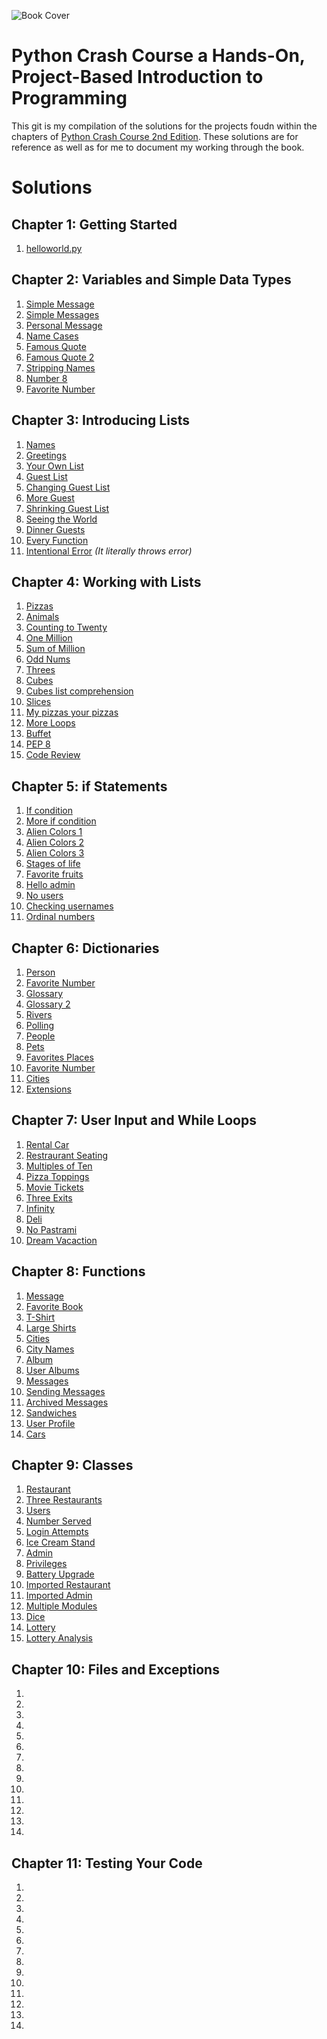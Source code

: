 ![Book Cover](https://nostarch.com/sites/default/files/styles/uc_product_full/public/pcc2e_cover-blurb_2B.png?itok=2_OiXq65 "Python Crash Course 2nd Edition")

# Python Crash Course a Hands-On, Project-Based Introduction to Programming
This git is my compilation of the solutions for the projects foudn within the chapters of [Python Crash Course 2nd Edition](https://nostarch.com/pythoncrashcourse2e). These solutions are for reference as well as for me to document my working through the book. 

# Solutions

## Chapter 1: Getting Started
1. [helloworld.py](https://github.com/reubadoob/PythonCrashCourse/blob/master/Chpt1/1-0_helloworld.py)

## Chapter 2: Variables and Simple Data Types
1. [Simple Message](https://github.com/reubadoob/PythonCrashCourse/blob/master/Chpt2/2-1_simple_message.py)
2. [Simple Messages](https://github.com/reubadoob/PythonCrashCourse/blob/master/Chpt2/2-2_simple_messages.py)
3. [Personal Message](https://github.com/reubadoob/PythonCrashCourse/blob/master/Chpt2/2-3_personnelmessage.py)
4. [Name Cases](https://github.com/reubadoob/PythonCrashCourse/blob/master/Chpt2/2-4_name_cases.py)
5. [Famous Quote](https://github.com/reubadoob/PythonCrashCourse/blob/master/Chpt2/2-5_famous_quote.py)
6. [Famous Quote 2](https://github.com/reubadoob/PythonCrashCourse/blob/master/Chpt2/2-6_famous_quote_2.py)
7. [Stripping Names](https://github.com/reubadoob/PythonCrashCourse/blob/master/Chpt2/2-7_stripping_names.py)
8. [Number 8](https://github.com/reubadoob/PythonCrashCourse/blob/master/Chpt2/2-8_number_eight.py)
9. [Favorite Number](https://github.com/reubadoob/PythonCrashCourse/blob/master/Chpt2/2-9_favorite_number.py)

## Chapter 3: Introducing Lists
1. [Names](https://github.com/reubadoob/PythonCrashCourse/blob/master/Chpt3/3-1_names.py)
2. [Greetings](https://github.com/reubadoob/PythonCrashCourse/blob/master/Chpt3/3-2_greetings.py)
3. [Your Own List](https://github.com/reubadoob/PythonCrashCourse/blob/master/Chpt3/3-3_Your_Own_List.py)
4. [Guest List]()
5. [Changing Guest List](https://github.com/reubadoob/PythonCrashCourse/blob/master/Chpt3/3-4_Guest_List.py)
6. [More Guest](https://github.com/reubadoob/PythonCrashCourse/blob/master/Chpt3/3-5_Changing_Guest_List.py)
7. [Shrinking Guest List](https://github.com/reubadoob/PythonCrashCourse/blob/master/Chpt3/3-7_Shrinking_Guest_List.py)
8. [Seeing the World](https://github.com/reubadoob/PythonCrashCourse/blob/master/Chpt3/3-8_Seeing_The_World.py)
9. [Dinner Guests](https://github.com/reubadoob/PythonCrashCourse/blob/master/Chpt3/3-9_Dinner_Guests.py)
10. [Every Function](https://github.com/reubadoob/PythonCrashCourse/blob/master/Chpt3/3-10_Every_Function.py)
11. [Intentional Error]() *(It literally throws error)*

## Chapter 4: Working with Lists
1. [Pizzas](https://github.com/reubadoob/PythonCrashCourse/blob/master/Chpt4/4-1_Pizzas.py)
2. [Animals](https://github.com/reubadoob/PythonCrashCourse/blob/master/Chpt4/4-2_Animals.py)
3. [Counting to Twenty](https://github.com/reubadoob/PythonCrashCourse/blob/master/Chpt4/4-3_Counting_to_Twenty.py)
4. [One Million](https://github.com/reubadoob/PythonCrashCourse/blob/master/Chpt4/4-4_One_Million.py)
5. [Sum of Million](https://github.com/reubadoob/PythonCrashCourse/blob/master/Chpt4/4-5_Summing_a_Million.py)
6. [Odd Nums](https://github.com/reubadoob/PythonCrashCourse/blob/master/Chpt4/4-6_Odd_Numbers.py)
7. [Threes](https://github.com/reubadoob/PythonCrashCourse/blob/master/Chpt4/4-7_Threes.py)
8. [Cubes](https://github.com/reubadoob/PythonCrashCourse/blob/master/Chpt4/4-8_Cubes.py)
9. [Cubes list comprehension](https://github.com/reubadoob/PythonCrashCourse/blob/master/Chpt4/4-9_Cube_Comprehension.py)
10. [Slices](https://github.com/reubadoob/PythonCrashCourse/blob/master/Chpt4/4-10_Slices.py)
11. [My pizzas your pizzas](https://github.com/reubadoob/PythonCrashCourse/blob/master/Chpt4/4-11_My_Pizzas_Your_Pizzas.py)
12. [More Loops](https://github.com/reubadoob/PythonCrashCourse/blob/master/Chpt4/4-12_More_Loops.py)
13. [Buffet](https://github.com/reubadoob/PythonCrashCourse/blob/master/Chpt4/4-13_Buffet.py)
14. [PEP 8](https://github.com/reubadoob/PythonCrashCourse/blob/master/Chpt4/4-14_PEP_8.py)
15. [Code Review](https://github.com/reubadoob/PythonCrashCourse/blob/master/Chpt4/4-15_Code_Review.py)

## Chapter 5: if Statements
1. [If condition](https://github.com/reubadoob/PythonCrashCourse/blob/master/Chpt5/5-1_Conditional_Tests.py)
2. [More if condition](https://github.com/reubadoob/PythonCrashCourse/blob/master/Chpt5/5-2_More_Conditional_Tests.py)
3. [Alien Colors 1](https://github.com/reubadoob/PythonCrashCourse/blob/master/Chpt5/5-3_Alien_Colors_1.py)
4. [Alien Colors 2](https://github.com/reubadoob/PythonCrashCourse/blob/master/Chpt5/5-4_Alien_Colors_2.py)
5. [Alien Colors 3](https://github.com/reubadoob/PythonCrashCourse/blob/master/Chpt5/5-5_Alien_Colors_3.py)
6. [Stages of life](https://github.com/reubadoob/PythonCrashCourse/blob/master/Chpt5/5-6_Stages_of_life.py)
7. [Favorite fruits](https://github.com/reubadoob/PythonCrashCourse/blob/master/Chpt5/5-7_Favorite_Fruit.py)
8. [Hello admin](https://github.com/reubadoob/PythonCrashCourse/blob/master/Chpt5/5-8_Hello_Admin.py)
9. [No users](https://github.com/reubadoob/PythonCrashCourse/blob/master/Chpt5/5-9_No_Users.py)
10. [Checking usernames](https://github.com/reubadoob/PythonCrashCourse/blob/master/Chpt5/5-10_Checking_Usernames.py)
11. [Ordinal numbers](https://github.com/reubadoob/PythonCrashCourse/blob/master/Chpt5/5-11_Ordinal_Numbers.py)

## Chapter 6: Dictionaries 
1. [Person](https://github.com/reubadoob/PythonCrashCourse/blob/master/Chpt6/6-1_Person.py)
2. [Favorite Number](https://github.com/reubadoob/PythonCrashCourse/blob/master/Chpt6/6-2_Favorite_Number.py)
3. [Glossary](https://github.com/reubadoob/PythonCrashCourse/blob/master/Chpt6/6-3_Glossary.py)
4. [Glossary 2](https://github.com/reubadoob/PythonCrashCourse/blob/master/Chpt6/6-4_Glossary_2.py)
5. [Rivers](https://github.com/reubadoob/PythonCrashCourse/blob/master/Chpt6/6-5_Rivers.py)
6. [Polling](https://github.com/reubadoob/PythonCrashCourse/blob/master/Chpt6/6-6_Polling.py)
7. [People](https://github.com/reubadoob/PythonCrashCourse/blob/master/Chpt6/6-7_People.py)
8. [Pets](https://github.com/reubadoob/PythonCrashCourse/blob/master/Chpt6/6-8_Pets.py)
9. [Favorites Places](https://github.com/reubadoob/PythonCrashCourse/blob/master/Chpt6/6-9_Favorite_Places.py)
10. [Favorite Number](https://github.com/reubadoob/PythonCrashCourse/blob/master/Chpt6/6-10_Favorite_Number.py)
11. [Cities](https://github.com/reubadoob/PythonCrashCourse/blob/master/Chpt6/6-11_Cities.py)
12. [Extensions](https://github.com/reubadoob/PythonCrashCourse/blob/master/Chpt6/6-12_Extensions.py)

## Chapter 7: User Input and While Loops
1. [Rental Car](https://github.com/reubadoob/PythonCrashCourse/blob/master/Chpt7/7-1_Rental_Car.py)
2. [Restraurant Seating](https://github.com/reubadoob/PythonCrashCourse/blob/master/Chpt7/7-2_Restaurant_Seating.py)
3. [Multiples of Ten](https://github.com/reubadoob/PythonCrashCourse/blob/master/Chpt7/7-3_Mulitples_of_ten.py)
4. [Pizza Toppings](https://github.com/reubadoob/PythonCrashCourse/blob/master/Chpt7/7-4_Pizza_Toppings.py)
5. [Movie Tickets](https://github.com/reubadoob/PythonCrashCourse/blob/master/Chpt7/7-5_Movie_Tickets.py)
6. [Three Exits](https://github.com/reubadoob/PythonCrashCourse/blob/master/Chpt7/7-6_Three_Exits.py)
7. [Infinity](https://github.com/reubadoob/PythonCrashCourse/blob/master/Chpt7/7-7_Infinity.py)
8. [Deli](https://github.com/reubadoob/PythonCrashCourse/blob/master/Chpt7/7-8_Deli.py)
9. [No Pastrami](https://github.com/reubadoob/PythonCrashCourse/blob/master/Chpt7/7-9_No_Pastrami.py)
10. [Dream Vacaction](https://github.com/reubadoob/PythonCrashCourse/blob/master/Chpt7/7-10_Dream_Vacation.py)

## Chapter 8: Functions
1. [Message](https://github.com/reubadoob/PythonCrashCourse/blob/master/Chpt8/8-1_Message.py)
2. [Favorite Book](https://github.com/reubadoob/PythonCrashCourse/blob/master/Chpt8/8-2_Favorite_Book.py)
3. [T-Shirt](https://github.com/reubadoob/PythonCrashCourse/blob/master/Chpt8/8-3_T-Shirt.py)
4. [Large Shirts](https://github.com/reubadoob/PythonCrashCourse/blob/master/Chpt8/8-4_Large_Shirts.py)
5. [Cities](https://github.com/reubadoob/PythonCrashCourse/blob/master/Chpt8/8-5_Cities.py)
6. [City Names](https://github.com/reubadoob/PythonCrashCourse/blob/master/Chpt8/8-6_City_Names.py)
7. [Album](https://github.com/reubadoob/PythonCrashCourse/blob/master/Chpt8/8-7_Album.py)
8. [User Albums](https://github.com/reubadoob/PythonCrashCourse/blob/master/Chpt8/8-8_User_Albums.py)
9. [Messages](https://github.com/reubadoob/PythonCrashCourse/blob/master/Chpt8/8-9_Messages.py)
10. [Sending Messages](https://github.com/reubadoob/PythonCrashCourse/blob/master/Chpt8/8-10_Sending_Messages.py)
11. [Archived Messages](https://github.com/reubadoob/PythonCrashCourse/blob/master/Chpt8/8-11_Archived_Messages.py)
12. [Sandwiches](https://github.com/reubadoob/PythonCrashCourse/blob/master/Chpt8/8-12_Sandwiches.py)
13. [User Profile](https://github.com/reubadoob/PythonCrashCourse/blob/master/Chpt8/8-13_User_Profile.py)
14. [Cars](https://github.com/reubadoob/PythonCrashCourse/blob/master/Chpt8/8-14_Cars.py)

## Chapter 9: Classes
1. [Restaurant](https://github.com/reubadoob/PythonCrashCourse/blob/master/Chpt9/9-1_Restaurant.py)
2. [Three Restaurants](https://github.com/reubadoob/PythonCrashCourse/blob/master/Chpt9/9-2_Three_Restaurants.py)
3. [Users](https://github.com/reubadoob/PythonCrashCourse/blob/master/Chpt9/9-3_Users.py)
4. [Number Served](https://github.com/reubadoob/PythonCrashCourse/blob/master/Chpt9/9-4_Number_Served.py)
5. [Login Attempts](https://github.com/reubadoob/PythonCrashCourse/blob/master/Chpt9/9-5_Login_Attempts.py)
6. [Ice Cream Stand](https://github.com/reubadoob/PythonCrashCourse/blob/master/Chpt9/9-6_Ice_Cream_Stand.py)
7. [Admin](https://github.com/reubadoob/PythonCrashCourse/blob/master/Chpt9/9-7_Admin.py)
8. [Privileges](https://github.com/reubadoob/PythonCrashCourse/blob/master/Chpt9/9-8_Privilieges.py)
9. [Battery Upgrade](https://github.com/reubadoob/PythonCrashCourse/blob/master/Chpt9/9-9_Battery_Upgrade.py)
10. [Imported Restaurant](https://github.com/reubadoob/PythonCrashCourse/blob/master/Chpt9/9-10_Imported_Restaurant.py)
11. [Imported Admin](https://github.com/reubadoob/PythonCrashCourse/blob/master/Chpt9/9-11_Imported_Admin.py)
12. [Multiple Modules](https://github.com/reubadoob/PythonCrashCourse/blob/master/Chpt9/9-12_Multiple_Modules.py)
13. [Dice](https://github.com/reubadoob/PythonCrashCourse/blob/master/Chpt9/9-13_Dice.py)
14. [Lottery](https://github.com/reubadoob/PythonCrashCourse/blob/master/Chpt9/9-14_Lottery.py)
15. [Lottery Analysis](https://github.com/reubadoob/PythonCrashCourse/blob/master/Chpt9/9-15_Lottery_Analysis.py)

## Chapter 10: Files and Exceptions
1. []()
2. []()
3. []()
4. []()
5. []()
6. []()
7. []()
8. []()
9. []()
10. []()
11. []()
12. []()
13. []()
14. []()

## Chapter 11: Testing Your Code
1. []()
2. []()
3. []()
4. []()
5. []()
6. []()
7. []()
8. []()
9. []()
10. []()
11. []()
12. []()
13. []()
14. []()
